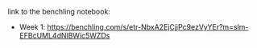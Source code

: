link to the benchling notebook: 
- Week 1: https://benchling.com/s/etr-NbxA2EjCjjPc9ezVyYEr?m=slm-EFBcUML4dNlBWic5WZDs
